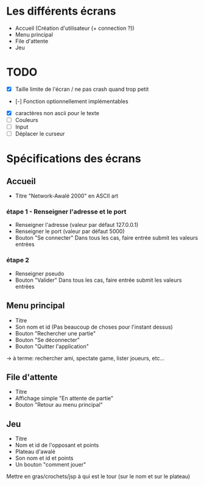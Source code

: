 # Les différents écrans
- Accueil (Création d'utilisateur (+ connection ?))
- Menu principal
- File d'attente
- Jeu

# TODO
- [x] Taille limite de l'écran / ne pas crash quand trop petit 
- [-] Fonction optionnellement implémentables
- [x] caractères non ascii pour le texte
- [ ] Couleurs
- [ ] Input
- [ ] Déplacer le curseur

# Spécifications des écrans

## Accueil
- Titre "Network-Awalé 2000" en ASCII art

### étape 1 - Renseigner l'adresse et le port
- Renseigner l'adresse (valeur par défaut 127.0.0.1)
- Renseigner le port (valeur par défaut 5000)
- Bouton "Se connecter"
Dans tous les cas, faire entrée submit les valeurs entrées

### étape 2
- Renseigner pseudo
- Bouton "Valider"
Dans tous les cas, faire entrée submit les valeurs entrées

## Menu principal
- Titre
- Son nom et id
(Pas beaucoup de choses pour l'instant dessus)
- Bouton "Rechercher une partie"
- Bouton "Se déconnecter"
- Bouton "Quitter l'application"

-> à terme: rechercher ami, spectate game, lister joueurs, etc...

## File d'attente
- Titre
- Affichage simple "En attente de partie"
- Bouton "Retour au menu principal"

## Jeu
- Titre
- Nom et id de l'opposant et points
- Plateau d'awalé
- Son nom et id et points
- Un bouton "comment jouer"

Mettre en gras/crochets/jsp à qui est le tour (sur le nom et sur le plateau)